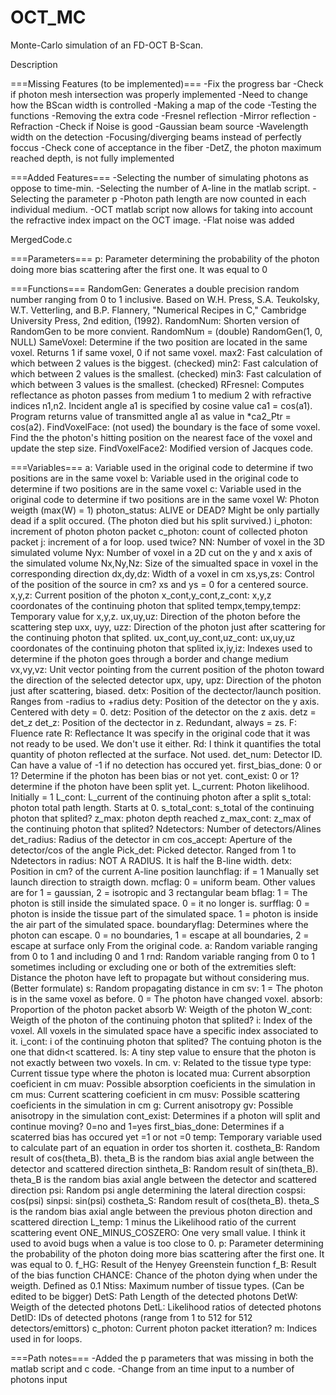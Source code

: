 # OCT_MC
Monte-Carlo simulation of an FD-OCT B-Scan.

Description

===Missing Features (to be implemented)===
-Fix the progress bar
-Check if photon mesh intersection was properly implemented
-Need to change how the BScan width is controlled
-Making a map of the code
-Testing the functions
-Removing the extra code
-Fresnel reflection
-Mirror reflection
-Refraction
-Check if Noise is good
-Gaussian beam source
-Wavelength width on the detection
-Focusing/diverging beams instead of perfectly foccus
-Check cone of acceptance in the fiber
-DetZ, the photon maximum reached depth, is not fully implemented

===Added Features===
-Selecting the number of simulating photons as oppose to time-min.
-Selecting the number of A-line in the matlab script.
-Selecting the parameter p
-Photon path length are now counted in each individual medium.
-OCT matlab script now allows for taking into account the refractive index impact on the OCT image.
-Flat noise was added

MergedCode.c

===Parameters===
p: Parameter determining the probability of the photon doing more bias scattering after the first one. It was equal to 0


===Functions===
RandomGen: Generates a double precision random number ranging from 0 to 1 inclusive. Based on W.H. Press, S.A. Teukolsky, W.T. Vetterling, and B.P. Flannery, "Numerical Recipes in C," Cambridge University Press, 2nd edition, (1992).
RandomNum: Shorten version of RandomGen to be more convient. RandomNum = (double) RandomGen(1, 0, NULL)
SameVoxel: Determine if the two position are located in the same voxel. Returns 1 if same voxel, 0 if not same voxel.
max2: Fast calculation of which between 2 values is the biggest. (checked)
min2: Fast calculation of which between 2 values is the smallest. (checked)
min3: Fast calculation of which between 3 values is the smallest. (checked)
RFresnel: Computes reflectance as photon passes from medium 1 to medium 2 with refractive indices n1,n2. Incident angle a1 is specified by cosine value ca1 = cos(a1). Program returns value of transmitted angle a1 as value in *ca2_Ptr = cos(a2).
FindVoxelFace: (not used) the boundary is the face of some voxel. Find the the photon's hitting position on the nearest face of the voxel and update the step size.
FindVoxelFace2: Modified version of Jacques code. 

===Variables===
a: Variable used in the original code to determine if two positions are in the same voxel
b: Variable used in the original code to determine if two positions are in the same voxel
c: Variable used in the original code to determine if two positions are in the same voxel
W: Photon weigth (max(W) = 1)
photon_status: ALIVE or DEAD? Might be only partially dead if a split occured. (The photon died but his split survived.)
i_photon: increment of photon photon packet
c_photon: count of collected photon packet
j: increment of a for loop. used twice?
NN: Number of voxel in the 3D simulated volume
Nyx: Number of voxel in a 2D cut on the y and x axis of the simulated volume
Nx,Ny,Nz: Size of the simualted space in voxel in the corresponding direction
dx,dy,dz: Width of a voxel in cm
xs,ys,zs: Control of the position of the source in cm? xs and ys = 0 for a centered source.
x,y,z: Current position of the photon
x_cont,y_cont,z_cont: x,y,z coordonates of the continuing photon that splited
tempx,tempy,tempz: Temporary value for x,y,z.
ux,uy,uz: Direction of the photon before the scattering step
uxx, uyy, uzz: Direction of the photon just after scattering for the continuing photon that splited.
ux_cont,uy_cont,uz_cont: ux,uy,uz coordonates of the continuing photon that splited
ix,iy,iz: Indexes used to determine if the photon goes through a border and change medium
vx,vy,vz: Unit vector pointing from the current position of the photon toward the direction of the selected detector
upx, upy, upz: Direction of the photon just after scattering, biased.
detx: Position of the dectector/launch position. Ranges from -radius to +radius
dety: Position of the detector on the y axis. Centered with dety = 0.
detz: Position of the detector on the z axis. detz = det_z
det_z: Position of the dectector in z. Redundant, always = zs.
F: Fluence rate
R: Reflectance It was specify in the original code that it was not ready to be used. We don't use it either.
Rd: I think it quantifies the total quantity of photon reflected at the surface. Not used.
det_num: Detector ID. Can have a value of -1 if no detection has occured yet.
first_bias_done: 0 or 1? Determine if the photon has been bias or not yet.
cont_exist: 0 or 1? determine if the photon have been split yet.
L_current: Photon likelihood. Initially = 1
L_cont: L_current of the continuing photon after a split
s_total: photon total path length. Starts at 0.
s_total_cont: s_total of the continuing photon that splited?
z_max: photon depth reached
z_max_cont: z_max of the continuing photon that splited?
Ndetectors: Number of detectors/Alines
det_radius: Radius of the detector in cm
cos_accept: Aperture of the detector/cos of the angle
Pick_det: Picked detector. Ranged from 1 to Ndetectors in 
radius: NOT A RADIUS. It is half the B-line width.
detx: Position in cm? of the current A-line position
launchflag: if = 1 Manually set launch direction to straigth down.
mcflag: 0 = uniform beam. Other values are for 1 = gaussian, 2 = isotropic and 3 rectangular beam
bflag: 1 = The photon is still inside the simulated space. 0 = it no longer is.
surfflag: 0 = photon is inside the tissue part of the simulated space. 1 = photon is inside the air part of the simulated space.
boundaryflag: Determines where the photon can escape. 0 = no boundaries, 1 = escape at all boundaries, 2 = escape at surface only From the original code.
a: Random variable ranging from 0 to 1 and including 0 and 1
rnd: Random variable ranging from 0 to 1 sometimes including or excluding one or both of the extremities
sleft: Distance the photon have left to propagate but without considering mus. (Better formulate)
s: Random propagating distance in cm
sv: 1 = The photon is in the same voxel as before. 0 = The photon have changed voxel.
absorb: Proportion of the photon packet absorb
W: Weigth of the photon
W_cont: Weigth of the photon of the continuing photon that splited?
i: Index of the voxel. All voxels in the simulated space have a specific index associated to it.
i_cont: i of the continuing photon that splited? The contuing photon is the one that didn<t scattered.
ls: A tiny step value to ensure that the photon is not exactly between two voxels. In cm.
v: Related to the tissue type
type: Current tissue type where the photon is located
mua: Current absorption coeficient in cm
muav: Possible absorption coeficients in the simulation in cm
mus: Current scattering coeficient in cm
musv: Possible scattering coeficients in the simulation in cm
g: Current anisotropy
gv: Possible anisotropy in the simulation
cont_exist: Determines if a photon will split and continue moving? 0=no and 1=yes
first_bias_done: Determines if a scaterred bias has occured yet =1 or not =0
temp: Temporary variable used to calculate part of an equation in order tos shorten it.
costheta_B: Random result of cos(theta_B). theta_B is the random bias axial angle between the detector and scattered direction
sintheta_B: Random result of sin(theta_B). theta_B is the random bias axial angle between the detector and scattered direction
psi: Random psi angle determining the lateral direction
cospsi: cos(psi)
sinpsi: sin(psi)
costheta_S: Random result of cos(theta_B). theta_S is the random bias axial angle between the previous photon direction and scattered direction
L_temp: 1 minus the Likelihood ratio of the current scattering event
ONE_MINUS_COSZERO: One very small value. I think it used to avoid bugs when a value is too close to 0.
p: Parameter determining the probability of the photon doing more bias scattering after the first one. It was equal to 0.
f_HG: Result of the Henyey Greenstein function
f_B: Result of the bias function
CHANCE: Chance of the photon dying when under the weigth. Defined as 0.1
Ntiss: Maximum number of tissue types. (Can be edited to be bigger)
DetS: Path Length of the detected photons
DetW: Weigth of the detected photons
DetL: Likelihood ratios of detected photons
DetID: IDs of detected photons (range from 1 to 512 for 512 detectors/emittors)
c_photon: Current photon packet itteration?
m: Indices used in for loops.

===Path notes===
-Added the p parameters that was missing in both the matlab script and c code.
-Change from an time input to a number of photons input

